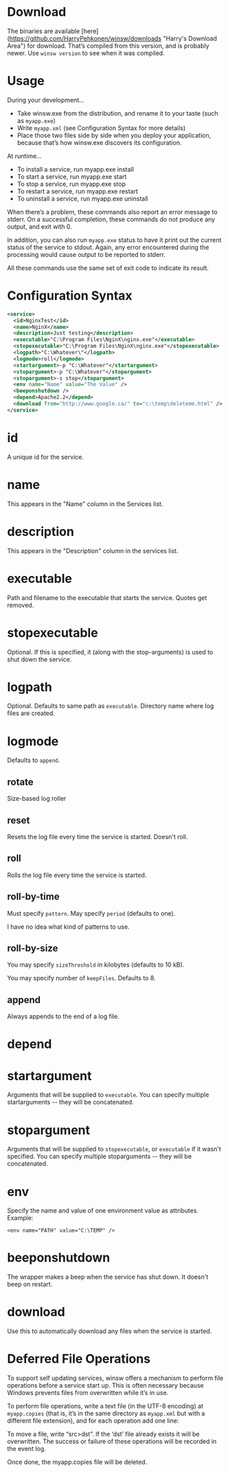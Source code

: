 Download
========

The binaries are available [here] (https://github.com/HarryPehkonen/winsw/downloads "Harry's Download Area") for download. That’s compiled from this version, and is probably newer.  Use `winsw version` to see when it was compiled.


Usage
=====

During your development…

* Take winsw.exe from the distribution, and rename it to your taste (such as `myapp.exe`)
* Write `myapp.xml` (see Configuration Syntax for more details)
* Place those two files side by side when you deploy your application, because that’s how winsw.exe discovers its configuration.

At runtime…

* To install a service, run myapp.exe install
* To start a service, run myapp.exe start
* To stop a service, run myapp.exe stop
* To restart a service, run myapp.exe restart
* To uninstall a service, run myapp.exe uninstall

When there’s a problem, these commands also report an error message to stderr. On a successful completion, these commands do not produce any output, and exit with 0.

In addition, you can also run `myapp.exe` status to have it print out the current status of the service to stdout. Again, any error encountered during the processing would cause output to be reported to stderr.

All these commands use the same set of exit code to indicate its result.


Configuration Syntax
====================

```xml
<service>
  <id>NginxTest</id>
  <name>NginX</name>
  <description>Just testing</description>
  <executable>"C:\Program Files\NginX\nginx.exe"</executable>
  <stopexecutable>"C:\Program Files\NginX\nginx.exe"</stopexecutable>
  <logpath>"C:\Whatever\"</logpath>
  <logmode>roll</logmode>
  <startargument>-p "C:\Whatever"</startargument>
  <stopargument>-p "C:\Whatever"</stopargument>
  <stopargument>-s stop</stopargument>
  <env name="Name" value="The Value" />
  <beeponshutdown />
  <depend>Apache2.2</depend>
  <download from="http://www.google.ca/" to="c:\temp\deleteme.html" />
</service>
```

id
==

A unique id for the service.

name
====

This appears in the "Name" column in the Services list.

description
===========

This appears in the "Description" column in the services list.

executable
==========

Path and filename to the executable that starts the service.  Quotes get removed.

stopexecutable
==============

Optional.  If this is specified, it (along with the stop-arguments) is used to shut down the service.

logpath
=======

Optional.  Defaults to same path as `executable`.  Directory name where log files are created.

logmode
=======

Defaults to `append`.

rotate
------

Size-based log roller

reset
-----

Resets the log file every time the service is started.  Doesn't roll.

roll
----

Rolls the log file every time the service is started.

roll-by-time
------------

Must specify `pattern`.  May specify `period` (defaults to one).

I have no idea what kind of patterns to use.

roll-by-size
------------

You may specify `sizeThreshold` in kilobytes (defaults to 10 kB).

You may specify number of `keepFiles`.  Defaults to 8.

append
------

Always appends to the end of a log file.

depend
======

startargument
=============

Arguments that will be supplied to `executable`.  You can specify multiple startarguments -- they will be concatenated.

stopargument
============

Arguments that will be supplied to `stopexecutable`, or `executable` if it wasn't specified.  You can specify multiple stoparguments -- they will be concatenated.

env
===

Specify the name and value of one environment value as attributes.  Example:

`<env name="PATH" value="C:\TEMP" />`

beeponshutdown
==============

The wrapper makes a beep when the service has shut down.  It doesn't beep on restart.

download
========

Use this to automatically download any files when the service is started.

Deferred File Operations
========================

To support self updating services, winsw offers a mechanism to perform file operations before a service start up. This is often necessary because Windows prevents files from overwritten while it’s in use.

To perform file operations, write a text file (in the UTF-8 encoding) at `myapp.copies` (that is, it’s in the same directory as `myapp.xml` but with a different file extension), and for each operation add one line:

To move a file, write “src>dst”. If the ‘dst’ file already exists it will be overwritten.
The success or failure of these operations will be recorded in the event log.

Once done, the myapp.copies file will be deleted.
